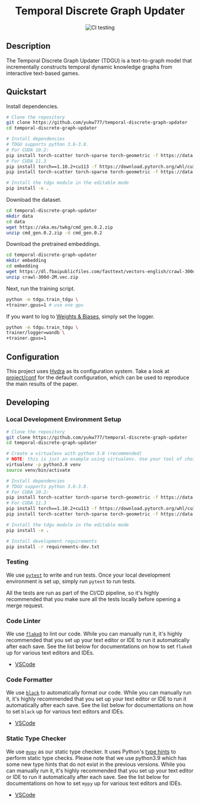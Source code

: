 <div align="center">

# Temporal Discrete Graph Updater

<!--
Badges upon publication
[![Paper](http://img.shields.io/badge/paper-arxiv.1001.2234-B31B1B.svg)](https://www.nature.com/articles/nature14539)
[![Conference](http://img.shields.io/badge/NeurIPS-2019-4b44ce.svg)](https://papers.nips.cc/book/advances-in-neural-information-processing-systems-31-2018)
[![Conference](http://img.shields.io/badge/ICLR-2019-4b44ce.svg)](https://papers.nips.cc/book/advances-in-neural-information-processing-systems-31-2018)
[![Conference](http://img.shields.io/badge/AnyConference-year-4b44ce.svg)](https://papers.nips.cc/book/advances-in-neural-information-processing-systems-31-2018)
ARXIV
[![Paper](http://img.shields.io/badge/arxiv-math.co:1480.1111-B31B1B.svg)](https://www.nature.com/articles/nature14539)
-->
![CI testing](https://github.com/yukw777/pl-hydra-seed/actions/workflows/ci-testing.yml/badge.svg)


<!--
Conference
-->
</div>

## Description
The Temporal Discrete Graph Updater (TDGU) is a text-to-graph model that incrementally constructs temporal dynamic knowledge graphs from interactive text-based games.

## Quickstart
Install dependencies.
```bash
# Clone the repository
git clone https://github.com/yukw777/temporal-discrete-graph-updater
cd temporal-discrete-graph-updater

# Install dependencies
# TDGU supports python 3.6-3.8.
# For CUDA 10.2:
pip install torch-scatter torch-sparse torch-geometric -f https://data.pyg.org/whl/torch-1.10.0+cu102.html
# For CUDA 11.3
pip install torch==1.10.2+cu113 -f https://download.pytorch.org/whl/cu113/torch_stable.html
pip install torch-scatter torch-sparse torch-geometric -f https://data.pyg.org/whl/torch-1.10.0+cu113.html

# Install the tdgu module in the editable mode
pip install -e .
```

Download the dataset.
```bash
cd temporal-discrete-graph-updater
mkdir data
cd data
wget https://aka.ms/twkg/cmd_gen.0.2.zip
unzip cmd_gen.0.2.zip -d cmd_gen.0.2
```

Download the pretrained embeddings.
```bash
cd temporal-discrete-graph-updater
mkdir embedding
cd embedding
wget https://dl.fbaipublicfiles.com/fasttext/vectors-english/crawl-300d-2M.vec.zip
unzip crawl-300d-2M.vec.zip
```

Next, run the training script.
```bash
python -m tdgu.train_tdgu \
+trainer.gpus=1 # use one gpu
```

If you want to log to [Weights & Biases](https://wandb.ai/), simply set the logger.
```bash
python -m tdgu.train_tdgu \
trainer/logger=wandb \
+trainer.gpus=1
```

## Configuration
This project uses [Hydra](https://hydra.cc/) as its configuration system. Take a look at [project/conf](project/conf) for the default configuration, which can be used to reproduce the main results of the paper.

## Developing
### Local Development Environment Setup
```bash
# Clone the repository
git clone https://github.com/yukw777/temporal-discrete-graph-updater
cd temporal-discrete-graph-updater

# Create a virtualenv with python 3.8 (recommended)
# NOTE: this is just an example using virtualenv. Use your tool of choice for creating a python virtual environment.
virtualenv -p python3.8 venv
source venv/bin/activate

# Install dependencies
# TDGU supports python 3.6-3.8.
# For CUDA 10.2:
pip install torch-scatter torch-sparse torch-geometric -f https://data.pyg.org/whl/torch-1.10.0+cu102.html
# For CUDA 11.3
pip install torch==1.10.2+cu113 -f https://download.pytorch.org/whl/cu113/torch_stable.html
pip install torch-scatter torch-sparse torch-geometric -f https://data.pyg.org/whl/torch-1.10.0+cu113.html

# Install the tdgu module in the editable mode
pip install -e .

# Install development requirements
pip install -r requirements-dev.txt
```

### Testing
We use [`pytest`](https://docs.pytest.org/) to write and run tests. Once your local development environment is set up, simply run `pytest` to run tests.

All the tests are run as part of the CI/CD pipeline, so it's highly recommended that you make sure all the tests locally before opening a merge request.

### Code Linter
We use [`flake8`](https://flake8.pycqa.org/) to lint our code. While you can manually run it, it's highly recommended that you set up your text editor or IDE to run it automatically after each save. See the list below for documentations on how to set `flake8` up for various text editors and IDEs.

- [VSCode](https://code.visualstudio.com/docs/python/linting)

### Code Formatter
We use [`black`](https://github.com/psf/black) to automatically format our code. While you can manually run it, it's highly recommended that you set up your text editor or IDE to run it automatically after each save. See the list below for documentations on how to set `black` up for various text editors and IDEs.

- [VSCode](https://dev.to/adamlombard/how-to-use-the-black-python-code-formatter-in-vscode-3lo0)

### Static Type Checker
We use [`mypy`](http://mypy-lang.org/) as our static type checker. It uses Python's [type hints](https://docs.python.org/3.9/library/typing.html) to perform static type checks. Please note that we use python3.9 which has some new type hints that do not exist in the previous versions. While you can manually run it, it's highly recommended that you set up your text editor or IDE to run it automatically after each save. See the list below for documentations on how to set `mypy` up for various text editors and IDEs.

- [VSCode](https://code.visualstudio.com/docs/python/linting#_mypy)

<!-- ## Citation
```
@article{YourName,
  title={Your Title},
  author={Your team},
  journal={Location},
  year={Year}
}
``` -->
